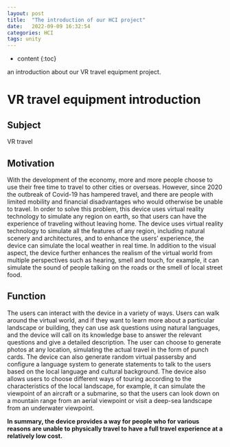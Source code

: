 ```yaml
---
layout: post
title:  "The introduction of our HCI project"
date:   2022-09-09 16:32:54
categories: HCI 
tags: unity 
---
```


* content
{:toc}

an introduction about our VR travel equipment project.




<!--more-->





# VR travel equipment introduction
## Subject
VR travel

## Motivation
With the development of the economy, more and more people choose to use their free time to travel to other cities or overseas. However, since 2020 the outbreak of Covid-19 has hampered travel, and there are people with limited mobility and financial disadvantages who would otherwise be unable to travel. In order to solve this problem, this device uses virtual reality technology to simulate any region on earth, so that users can have the experience of traveling without leaving home.
The device uses virtual reality technology to simulate all the features of any region, including natural scenery and architectures, and to enhance the users’ experience, the device can simulate the local weather in real time. In addition to the visual aspect, the device further enhances the realism of the virtual world from multiple perspectives such as hearing, smell and touch, for example, it can simulate the sound of people talking on the roads or the smell of local street food.

## Function
The users can interact with the device in a variety of ways. Users can walk around the virtual world, and if they want to learn more about a particular landscape or building, they can use ask questions using natural languages, and the device will call on its knowledge base to answer the relevant questions and give a detailed description. The user can choose to generate photos at any location, simulating the actual travel in the form of punch cards. The device can also generate random virtual passersby and configure a language system to generate statements to talk to the users based on the local language and cultural background. The device also allows users to choose different ways of touring according to the characteristics of the local landscape, for example, it can simulate the viewpoint of an aircraft or a submarine, so that the users can look down on a mountain range from an aerial viewpoint or visit a deep-sea landscape from an underwater viewpoint.

<p><b>In summary, the device provides a way for people who for various reasons are unable to physically travel to have a full travel experience at a relatively low cost.</b></p>

